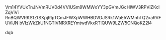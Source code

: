 Vm14YVUxTnJNVmRUV0d4VVlUSm9WMWxYY3pGVmJGcHlWV3RPVlZKclZqVlVi
RnBQWVRKS1ZtSXpjRlpTCmJFWXpWWHBDVDJSRk1WaE5WMnhTQ2xaRVFUVlJN
bVIzWkZkU1NGTlVNRXREYmtwdVkxRTlQUW9LZW5CNQoKZ2l4

dqb